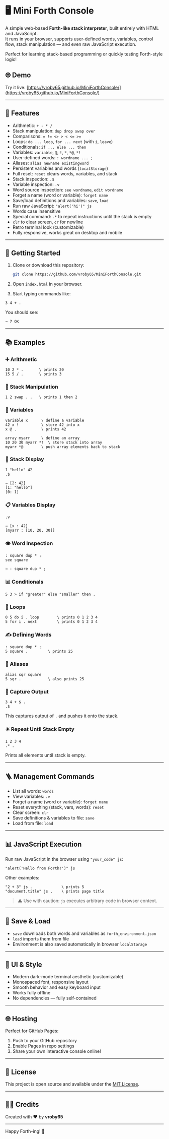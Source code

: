 # 🖥️ Mini Forth Console

A simple web-based **Forth-like stack interpreter**, built entirely with HTML and JavaScript.  
It runs in your browser, supports user-defined words, variables, control flow, stack manipulation — and even raw JavaScript execution.

Perfect for learning stack-based programming or quickly testing Forth-style logic!

## 🌐 Demo

Try it live: [https://vroby65.github.io/MiniForthConsole/](https://vroby65.github.io/MiniForthConsole/)

---

## 🔧 Features

- Arithmetic: `+ - * /`
- Stack manipulation: `dup drop swap over`
- Comparisons: `= != <> > < <= >=`
- Loops: `do ... loop`, `for ... next` (with `i`, `leave`)
- Conditionals: `if ... else ... then`
- Variables: `variable`, `@`, `!`, `*`, `*@`, `*!`
- User-defined words: `: wordname ... ;`
- Aliases: `alias newname existingword`
- Persistent variables and words (`localStorage`)
- Full reset: `reset` clears words, variables, and stack
- Stack inspection: `.$`
- Variable inspection: `.v`
- Word source inspection: `see wordname`, `edit wordname`
- Forget a name (word or variable): `forget name`
- Save/load definitions and variables: `save`, `load`
- Run raw JavaScript: `"alert('hi')" js`
- Words case insensitive
- Special command: `.*` to repeat instructions until the stack is empty
- `clr` to clear screen, `cr` for newline
- Retro terminal look (customizable)
- Fully responsive, works great on desktop and mobile

---

## 🚀 Getting Started

1. Clone or download this repository:
   ```bash
   git clone https://github.com/vroby65/MiniForthConsole.git
   ```

2. Open `index.html` in your browser.

3. Start typing commands like:

```forth
3 4 + .
```

You should see:

```
→ 7 OK
```

---

## 📚 Examples

### ➕ Arithmetic

```forth
10 2 * .       \ prints 20
15 5 / .       \ prints 3
```

### 🔀 Stack Manipulation

```forth
1 2 swap . .   \ prints 1 then 2
```

### 🧠 Variables

```forth
variable x      \ define a variable
42 x !          \ store 42 into x
x @ .           \ prints 42
```

```forth
array myarr     \ define an array
10 20 30 myarr *!  \ store stack into array
myarr *@        \ push array elements back to stack
```

### 🔀 Stack Display

```forth
1 "hello" 42
.$
```

```
→ [2: 42]
[1: "hello"]
[0: 1]
```

### 📋 Variables Display

```forth
.v
```

```
→ [x : 42]
[myarr : [10, 20, 30]]
```

### 👁️ Word Inspection

```forth
: square dup * ;
see square
```

```
→ : square dup * ;
```

### 📊 Conditionals

```forth
5 3 > if "greater" else "smaller" then .
```

### 🔄 Loops

```forth
0 5 do i . loop        \ prints 0 1 2 3 4
5 for i . next         \ prints 0 1 2 3 4
```

### ✍️ Defining Words

```forth
: square dup * ;
5 square .         \ prints 25
```

### 📌 Aliases

```forth
alias sqr square
5 sqr .            \ also prints 25
```

### 🤖 Capture Output

```forth
3 4 + $ .
.$
```

This captures output of `.` and pushes it onto the stack.

### ✴️ Repeat Until Stack Empty

```forth
1 2 3 4
.* .
```

Prints all elements until stack is empty.

---

## 🪜 Management Commands

- List all words: `words`
- View variables: `.v`
- Forget a name (word or variable): `forget name`
- Reset everything (stack, vars, words): `reset`
- Clear screen: `clr`
- Save definitions & variables to file: `save`
- Load from file: `load`

---

## 📊 JavaScript Execution

Run raw JavaScript in the browser using `"your_code" js`:

```forth
"alert('Hello from Forth!')" js
```

Other examples:

```forth
"2 + 3" js .             \ prints 5
"document.title" js .    \ prints page title
```

> ⚠️ Use with caution: `js` executes arbitrary code in browser context.

---

## 💾 Save & Load

- `save` downloads both words and variables as `forth_environment.json`
- `load` imports them from file
- Environment is also saved automatically in browser `localStorage`

---

## 🎨 UI & Style

- Modern dark-mode terminal aesthetic (customizable)
- Monospaced font, responsive layout
- Smooth behavior and easy keyboard input
- Works fully offline
- No dependencies — fully self-contained

---

## 🌐 Hosting

Perfect for GitHub Pages:

1. Push to your GitHub repository  
2. Enable Pages in repo settings  
3. Share your own interactive console online!

---

## 📜 License

This project is open source and available under the [MIT License](LICENSE).

---

## 🙇‍♂️ Credits

Created with ❤️ by **vroby65**

---

Happy Forth-ing! 🤖
